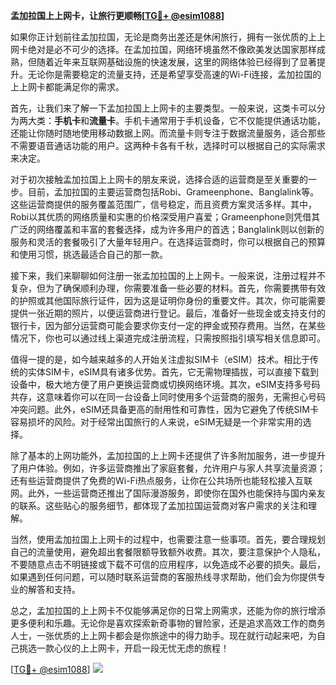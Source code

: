 **孟加拉国上上网卡，让旅行更顺畅[[TG💪+ @esim1088](https://t.me/s/esim1088)]**

如果你正计划前往孟加拉国，无论是商务出差还是休闲旅行，拥有一张优质的上上网卡绝对是必不可少的选择。在孟加拉国，网络环境虽然不像欧美发达国家那样成熟，但随着近年来互联网基础设施的快速发展，这里的网络体验已经得到了显著提升。无论你是需要稳定的流量支持，还是希望享受高速的Wi-Fi连接，孟加拉国的上上网卡都能满足你的需求。

首先，让我们来了解一下孟加拉国上上网卡的主要类型。一般来说，这类卡可以分为两大类：**手机卡**和**流量卡**。手机卡通常用于手机设备，它不仅能提供通话功能，还能让你随时随地使用移动数据上网。而流量卡则专注于数据流量服务，适合那些不需要语音通话功能的用户。这两种卡各有千秋，选择时可以根据自己的实际需求来决定。

对于初次接触孟加拉国上上网卡的朋友来说，选择合适的运营商是至关重要的一步。目前，孟加拉国的主要运营商包括Robi、Grameenphone、Banglalink等。这些运营商提供的服务覆盖范围广，信号稳定，而且资费方案灵活多样。其中，Robi以其优质的网络质量和实惠的价格深受用户喜爱；Grameenphone则凭借其广泛的网络覆盖和丰富的套餐选择，成为许多用户的首选；Banglalink则以创新的服务和灵活的套餐吸引了大量年轻用户。在选择运营商时，你可以根据自己的预算和使用习惯，挑选最适合自己的那一款。

接下来，我们来聊聊如何注册一张孟加拉国的上上网卡。一般来说，注册过程并不复杂，但为了确保顺利办理，你需要准备一些必要的材料。首先，你需要携带有效的护照或其他国际旅行证件，因为这是证明你身份的重要文件。其次，你可能需要提供一张近期的照片，以便运营商进行登记。最后，准备好一些现金或支持支付的银行卡，因为部分运营商可能会要求你支付一定的押金或预存费用。当然，在某些情况下，你也可以通过线上渠道完成注册流程，只需按照指引填写相关信息即可。

值得一提的是，如今越来越多的人开始关注虚拟SIM卡（eSIM）技术。相比于传统的实体SIM卡，eSIM具有诸多优势。首先，它无需物理插拔，可以直接下载到设备中，极大地方便了用户更换运营商或切换网络环境。其次，eSIM支持多号码共存，这意味着你可以在同一台设备上同时使用多个运营商的服务，无需担心号码冲突问题。此外，eSIM还具备更高的耐用性和可靠性，因为它避免了传统SIM卡容易损坏的风险。对于经常出国旅行的人来说，eSIM无疑是一个非常实用的选择。

除了基本的上网功能外，孟加拉国的上上网卡还提供了许多附加服务，进一步提升了用户体验。例如，许多运营商推出了家庭套餐，允许用户与家人共享流量资源；还有些运营商提供了免费的Wi-Fi热点服务，让你在公共场所也能轻松接入互联网。此外，一些运营商还推出了国际漫游服务，即使你在国外也能保持与国内亲友的联系。这些贴心的服务细节，都体现了孟加拉国运营商对客户需求的关注和理解。

当然，使用孟加拉国上上网卡的过程中，也需要注意一些事项。首先，要合理规划自己的流量使用，避免超出套餐限额导致额外收费。其次，要注意保护个人隐私，不要随意点击不明链接或下载不可信的应用程序，以免造成不必要的损失。最后，如果遇到任何问题，可以随时联系运营商的客服热线寻求帮助，他们会为你提供专业的解答和支持。

总之，孟加拉国的上上网卡不仅能够满足你的日常上网需求，还能为你的旅行增添更多便利和乐趣。无论你是喜欢探索新奇事物的冒险家，还是追求高效工作的商务人士，一张优质的上上网卡都会是你旅途中的得力助手。现在就行动起来吧，为自己挑选一款心仪的上上网卡，开启一段无忧无虑的旅程！

[[TG💪+ @esim1088](https://t.me/s/esim1088)] ![](https://i.postimg.cc/4NQfJmqS/Snipaste-2025-05-13-00-14-12.png)